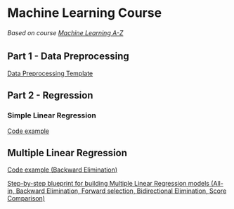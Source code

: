 # Machine Learning Course
###### Based on course [Machine Learning A-Z](https://www.udemy.com/machinelearning/)

## Part 1 - Data Preprocessing
[Data Preprocessing Template](https://github.com/DmitryPoliuha/ml-course/blob/master/Part%201%20-%20Data%20Preprocessing/data_preprocessing_template.py)

## Part 2 - Regression

### Simple Linear Regression
[Code example](https://github.com/DmitryPoliuha/ml-course/blob/master/Part%202%20-%20Regression/Simple%20Linear%20Regression/simple_linear_regression.py)

## Multiple Linear Regression
[Code example (Backward Elimination)](https://github.com/DmitryPoliuha/ml-course/blob/master/Part%202%20-%20Regression/Multiple%20Linear%20Regression/multiple_linear_regression.py)

[Step-by-step blueprint for building Multiple Linear Regression models (All-in, Backward Elimination, Forward selection, Bidirectional Elimination, Score Comparison)](https://github.com/DmitryPoliuha/ml-course/blob/master/Part%202%20-%20Regression/Multiple%20Linear%20Regression/Step-by-step-Blueprints-For-Building-Models.pdf)
